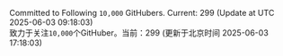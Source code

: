 Committed to Following `10,000` GitHubers. Current: <!-- FOLLOWING_COUNT -->299<!-- FOLLOWING_COUNT --> (Update at UTC <!-- LAST_UPDATED -->2025-06-03 09:18:03<!-- LAST_UPDATED -->)<br>
致力于关注`10,000`个GitHuber。当前：<!-- FOLLOWING_COUNT -->299<!-- FOLLOWING_COUNT --> (更新于北京时间 <!-- LAST_UPDATED_CST -->2025-06-03 17:18:03<!-- LAST_UPDATED_CST -->)
